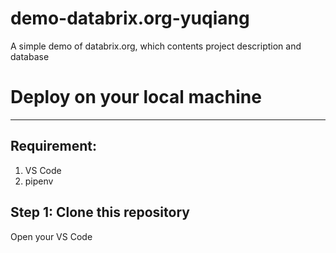 # demo-databrix.org-yuqiang
A simple demo of databrix.org, which contents project description and database
# Deploy on your local machine
---
## Requirement:
1. VS Code
2. pipenv

## Step 1: Clone this repository
Open your VS Code
